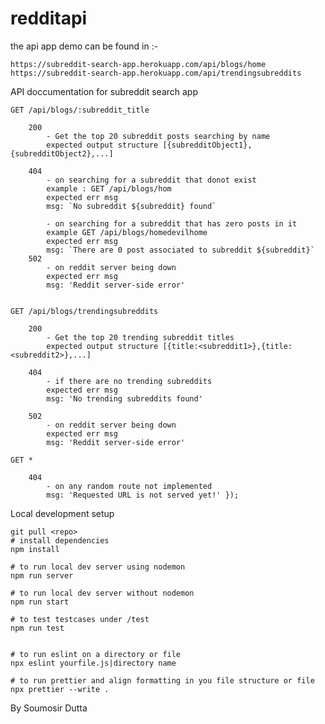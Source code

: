 # redditapi

the api app demo can be found in :- 

    https://subreddit-search-app.herokuapp.com/api/blogs/home
    https://subreddit-search-app.herokuapp.com/api/trendingsubreddits

API doccumentation for subreddit search app

    GET /api/blogs/:subreddit_title

        200
            - Get the top 20 subreddit posts searching by name
            expected output structure [{subredditObject1},{subredditObject2},...]

        404  
            - on searching for a subreddit that donot exist 
            example : GET /api/blogs/hom
            expected err msg
            msg: `No subreddit ${subreddit} found`

            - on searching for a subreddit that has zero posts in it
            example GET /api/blogs/homedevilhome 
            expected err msg 
            msg: `There are 0 post associated to subreddit ${subreddit}`
        502      
            - on reddit server being down
            expected err msg 
            msg: 'Reddit server-side error'


    GET /api/blogs/trendingsubreddits

        200
            - Get the top 20 trending subreddit titles
            expected output structure [{title:<subreddit1>},{title:<subreddit2>},...]

        404  
            - if there are no trending subreddits
            expected err msg
            msg: 'No trending subreddits found'

        502      
            - on reddit server being down
            expected err msg 
            msg: 'Reddit server-side error'    

    GET *

        404
            - on any random route not implemented
            msg: 'Requested URL is not served yet!' });

Local development setup

    git pull <repo>
    # install dependencies
    npm install

    # to run local dev server using nodemon
    npm run server

    # to run local dev server without nodemon
    npm run start

    # to test testcases under /test
    npm run test


    # to run eslint on a directory or file
    npx eslint yourfile.js|directory name

    # to run prettier and align formatting in you file structure or file
    npx prettier --write . 



By Soumosir Dutta




